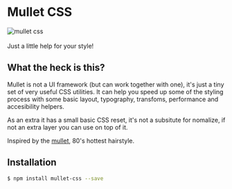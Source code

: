 # Mullet CSS
<img src="https://raw.githubusercontent.com/jvnni/mullet-css/master/logo.jpg" alt="mullet css" style="display:block">
<br>
Just a little help for your style!

## What the heck is this?
Mullet is not a UI framework (but can work together with one), it's just a tiny set of very useful CSS utilities. It can help you speed up some of the styling process with some basic layout, typography, transfoms, performance and accesibility helpers.

As an extra it has a small basic CSS reset, it's not a subsitute for nomalize, if not an extra layer you can use on top of it.

Inspired by the [mullet](https://en.wikipedia.org/wiki/Mullet_haircut), 80's hottest hairstyle.

## Installation
```bash
$ npm install mullet-css --save
```
<!-- Bower:
```bash
$ bower install mulletcss --save
``` -->
